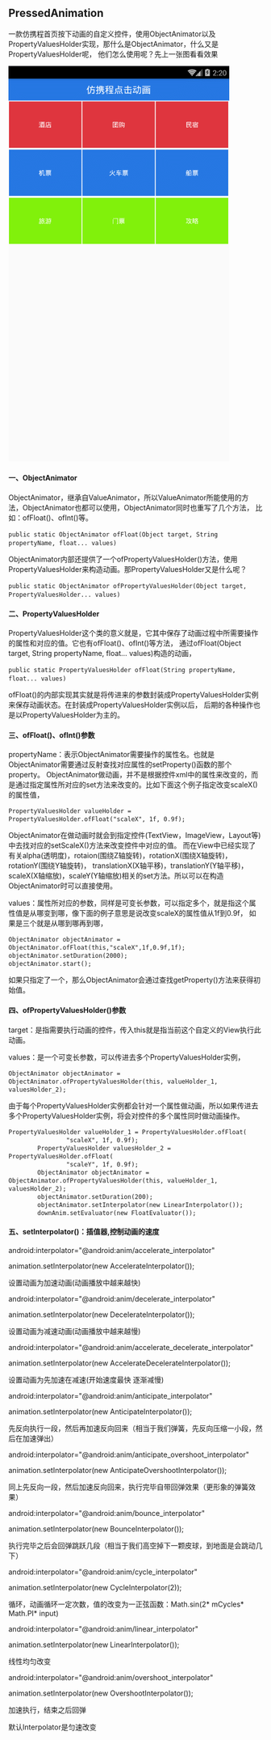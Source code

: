 ## PressedAnimation ##

一款仿携程首页按下动画的自定义控件，使用ObjectAnimator以及PropertyValuesHolder实现，那什么是ObjectAnimator，什么又是PropertyValuesHolder呢，
他们怎么使用呢？先上一张图看看效果

![image](https://github.com/AndyRenJie/PressedAnimation/blob/master/images/20180302.gif)

#### 一、ObjectAnimator ####

ObjectAnimator，继承自ValueAnimator，所以ValueAnimator所能使用的方法，ObjectAnimator也都可以使用，ObjectAnimator同时也重写了几个方法，
比如：ofFloat()、ofInt()等。

``
public static ObjectAnimator ofFloat(Object target, String propertyName, float... values) 
``

ObjectAnimator内部还提供了一个ofPropertyValuesHolder()方法，使用PropertyValuesHolder来构造动画。那PropertyValuesHolder又是什么呢？

``
public static ObjectAnimator ofPropertyValuesHolder(Object target, PropertyValuesHolder... values)
``

#### 二、PropertyValuesHolder ####

PropertyValuesHolder这个类的意义就是，它其中保存了动画过程中所需要操作的属性和对应的值。它也有ofFloat()、ofInt()等方法，
通过ofFloat(Object target, String propertyName, float… values)构造的动画，

``
public static PropertyValuesHolder ofFloat(String propertyName, float... values)
``

ofFloat()的内部实现其实就是将传进来的参数封装成PropertyValuesHolder实例来保存动画状态。在封装成PropertyValuesHolder实例以后，
后期的各种操作也是以PropertyValuesHolder为主的。

#### 三、ofFloat()、ofInt()参数 ####

propertyName：表示ObjectAnimator需要操作的属性名。也就是ObjectAnimator需要通过反射查找对应属性的setProperty()函数的那个property。
ObjectAnimator做动画，并不是根据控件xml中的属性来改变的，而是通过指定属性所对应的set方法来改变的。比如下面这个例子指定改变scaleX()的属性值，

```
PropertyValuesHolder valueHolder = PropertyValuesHolder.ofFloat("scaleX", 1f, 0.9f);  
```

ObjectAnimator在做动画时就会到指定控件(TextView，ImageView，Layout等) 中去找对应的setScaleX()方法来改变控件中对应的值。
而在View中已经实现了有关alpha(透明度)，rotaion(围绕Z轴旋转)，rotationX(围绕X轴旋转)，rotationY(围绕Y轴旋转)，
translationX(X轴平移)，translationY(Y轴平移)，scaleX(X轴缩放)，scaleY(Y轴缩放)相关的set方法。所以可以在构造ObjectAnimator时可以直接使用。

values：属性所对应的参数，同样是可变长参数，可以指定多个，就是指这个属性值是从哪变到哪，像下面的例子意思是说改变scaleX的属性值从1f到0.9f，
如果是三个就是从哪到哪再到哪，

```
ObjectAnimator objectAnimator = ObjectAnimator.ofFloat(this,"scaleX",1f,0.9f,1f);  
objectAnimator.setDuration(2000);  
objectAnimator.start();  
```

如果只指定了一个，那么ObjectAnimator会通过查找getProperty()方法来获得初始值。

#### 四、ofPropertyValuesHolder()参数 ####

target：是指需要执行动画的控件，传入this就是指当前这个自定义的View执行此动画。

values：是一个可变长参数，可以传进去多个PropertyValuesHolder实例，

```
ObjectAnimator objectAnimator = ObjectAnimator.ofPropertyValuesHolder(this, valueHolder_1, valuesHolder_2);  
```

由于每个PropertyValuesHolder实例都会针对一个属性做动画，所以如果传进去多个PropertyValuesHolder实例，将会对控件的多个属性同时做动画操作。

```
PropertyValuesHolder valueHolder_1 = PropertyValuesHolder.ofFloat(  
                "scaleX", 1f, 0.9f);  
        PropertyValuesHolder valuesHolder_2 = PropertyValuesHolder.ofFloat(  
                "scaleY", 1f, 0.9f);  
        ObjectAnimator objectAnimator = ObjectAnimator.ofPropertyValuesHolder(this, valueHolder_1, valuesHolder_2);  
        objectAnimator.setDuration(200);  
        objectAnimator.setInterpolator(new LinearInterpolator());  
        downAnim.setEvaluator(new FloatEvaluator());  
```

#### 五、setInterpolator()：插值器,控制动画的速度 ####

android:interpolator="@android:anim/accelerate_interpolator"

animation.setInterpolator(new AccelerateInterpolator());

设置动画为加速动画(动画播放中越来越快)

android:interpolator="@android:anim/decelerate_interpolator"

animation.setInterpolator(new DecelerateInterpolator());

设置动画为减速动画(动画播放中越来越慢)

android:interpolator="@android:anim/accelerate_decelerate_interpolator"

animation.setInterpolator(new AccelerateDecelerateInterpolator());

设置动画为先加速在减速(开始速度最快 逐渐减慢)

android:interpolator="@android:anim/anticipate_interpolator"

animation.setInterpolator(new AnticipateInterpolator());

先反向执行一段，然后再加速反向回来（相当于我们弹簧，先反向压缩一小段，然后在加速弹出）

android:interpolator="@android:anim/anticipate_overshoot_interpolator"

animation.setInterpolator(new AnticipateOvershootInterpolator());

同上先反向一段，然后加速反向回来，执行完毕自带回弹效果（更形象的弹簧效果）

android:interpolator="@android:anim/bounce_interpolator"

animation.setInterpolator(new BounceInterpolator());

执行完毕之后会回弹跳跃几段（相当于我们高空掉下一颗皮球，到地面是会跳动几下）

android:interpolator="@android:anim/cycle_interpolator"

animation.setInterpolator(new CycleInterpolator(2));

循环，动画循环一定次数，值的改变为一正弦函数：Math.sin(2* mCycles* Math.PI* input)

android:interpolator="@android:anim/linear_interpolator"

animation.setInterpolator(new LinearInterpolator());

线性均匀改变

android:interpolator="@android:anim/overshoot_interpolator"

animation.setInterpolator(new OvershootInterpolator());

加速执行，结束之后回弹

默认Interpolator是匀速改变
